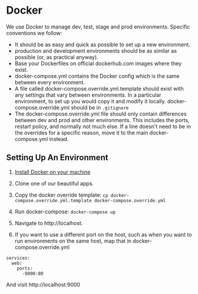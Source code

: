 # Docker

We use Docker to manage dev, test, stage and prod environments. Specific conventions we follow:

  * It should be as easy and quick as possible to set up a new environment.
  * production and development environments should be as similar as possible (or, as practical anyway).
  * Base your Dockerfiles on official dockerhub.com images where they exist.
  * docker-compose.yml contains the Docker config which is the same between every environment.
  * A file called docker-compose.override.yml.template should exist with any settings that vary between environments. In a particular environment, to set up you would copy it and modify it locally. docker-compose.override.yml should be in `.gitignore`
  * The docker-compose.override.yml file should only contain differences between dev and prod and other environments. This includes the ports, restart policy, and normally not much else. If a line doesn't need to be in the overrides for a specific reason, move it to the main docker-compose.yml instead.

## Setting Up An Environment

1. [Install Docker on your machine](https://docs.docker.com/engine/installation/)

2. Clone one of our beautiful apps.

3. Copy the docker override template: `cp docker-compose.override.yml.template docker-compose.override.yml`

4. Run docker-compose: `docker-compose up`

5. Navigate to http://localhost.

6. If you want to use a different port on the host, such as when you want to run environments on the same host, map that in docker-compose.override.yml

```
services:
  web:
    ports:
      -9000:80
```

And visit http://localhost:9000

